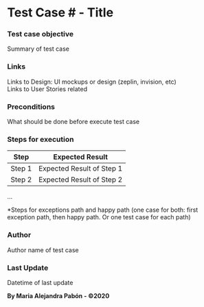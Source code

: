 # Test Case # - Title 

### Test case objective
Summary of test case

### Links
Links to Design: UI mockups or design (zeplin, invision, etc)  
Links to User Stories related

### Preconditions
What should be done before execute test case

### Steps for execution

| Step | Expected Result |
|------|-----------------|
|  Step 1     |     Expected Result of Step 1            |
|  Step 2    |      Expected Result of Step 2            |
...

*Steps for exceptions path and happy path (one case for both: first exception path, then happy path. Or one test case for each path)

### Author
Author name of test case

### Last Update
Datetime of last update


**By Maria Alejandra Pabón - ©2020**
